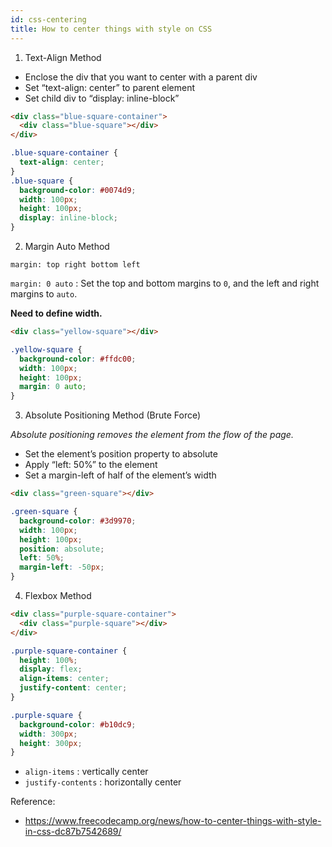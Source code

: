 ```yaml
---
id: css-centering
title: How to center things with style on CSS
---
```


1. Text-Align Method

- Enclose the div that you want to center with a parent div
- Set “text-align: center” to parent element
- Set child div to “display: inline-block”

```html
<div class="blue-square-container">
  <div class="blue-square"></div>
</div>
```

```css
.blue-square-container {
  text-align: center;
}
.blue-square {
  background-color: #0074d9;
  width: 100px;
  height: 100px;
  display: inline-block;
}
```

2. Margin Auto Method

`margin: top right bottom left`

`margin: 0 auto` : Set the top and bottom margins to `0`, and the left and right margins to `auto`.

**Need to define width.**

```html
<div class="yellow-square"></div>
```

```css
.yellow-square {
  background-color: #ffdc00;
  width: 100px;
  height: 100px;
  margin: 0 auto;
}
```

3. Absolute Positioning Method (Brute Force)

_Absolute positioning removes the element from the flow of the page._

- Set the element’s position property to absolute
- Apply “left: 50%” to the element
- Set a margin-left of half of the element’s width

```html
<div class="green-square"></div>
```

```css
.green-square {
  background-color: #3d9970;
  width: 100px;
  height: 100px;
  position: absolute;
  left: 50%;
  margin-left: -50px;
}
```

4. Flexbox Method

```html
<div class="purple-square-container">
  <div class="purple-square"></div>
</div>
```

```css
.purple-square-container {
  height: 100%;
  display: flex;
  align-items: center;
  justify-content: center;
}

.purple-square {
  background-color: #b10dc9;
  width: 300px;
  height: 300px;
}
```

- `align-items` : vertically center
- `justify-contents` : horizontally center

Reference:

- https://www.freecodecamp.org/news/how-to-center-things-with-style-in-css-dc87b7542689/
